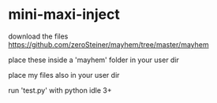 # mini-maxi-inject

download the files https://github.com/zeroSteiner/mayhem/tree/master/mayhem

place these inside a 'mayhem' folder in your user dir

place my files also in your user dir

run 'test.py' with python idle 3+
